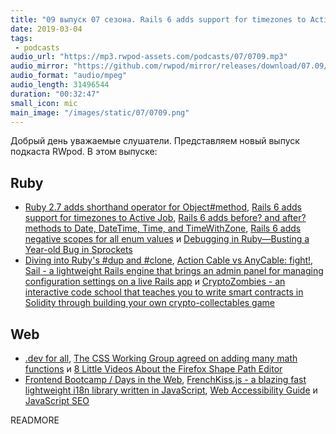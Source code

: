 ```yaml
---
title: "09 выпуск 07 сезона. Rails 6 adds support for timezones to Active Job, .dev for all, renchKiss.js, JavaScript SEO и прочее"
date: 2019-03-04
tags:
 - podcasts
audio_url: "https://mp3.rwpod-assets.com/podcasts/07/0709.mp3"
audio_mirror: "https://github.com/rwpod/mirror/releases/download/07.09/0709.mp3"
audio_format: "audio/mpeg"
audio_length: 31496544
duration: "00:32:47"
small_icon: mic
main_image: "/images/static/07/0709.png"
---
```


Добрый день уважаемые слушатели. Представляем новый выпуск подкаста RWpod. В этом выпуске:

## Ruby

 - [Ruby 2.7 adds shorthand operator for Object#method](https://blog.saeloun.com/2019/02/26/ruby-2-7-method-shorthand.html), [Rails 6 adds support for timezones to Active Job](https://blog.saeloun.com/2019/03/02/rails-activejob-timezone-support.html), [Rails 6 adds before? and after? methods to Date, DateTime, Time, and TimeWithZone](https://blog.saeloun.com/2019/03/01/rails-6-before-and-after-for-date-and-time.html), [Rails 6 adds negative scopes for all enum values](https://blog.saeloun.com/2019/02/26/rails-6-negative-scopes-for-enum-values.html) и [Debugging in Ruby—Busting a Year-old Bug in Sprockets](https://blog.heroku.com/debugging-year-old-sprockets-bug)
 - [Diving into Ruby's #dup and #clone](https://blog.appsignal.com/2019/02/26/diving-into-dup-and-clone.html), [Action Cable vs AnyCable: fight!](https://nebulab.it/blog/actioncable-vs-anycable-fight/), [Sail - a lightweight Rails engine that brings an admin panel for managing configuration settings on a live Rails app](https://github.com/vinistock/sail) и [CryptoZombies - an interactive code school that teaches you to write smart contracts in Solidity through building your own crypto-collectables game](https://cryptozombies.io/)

## Web

 - [.dev for all](https://developers.googleblog.com/2019/02/dev-for-all.html), [The CSS Working Group agreed on adding many math functions](https://twitter.com/bdc/status/1100921258839953408) и [8 Little Videos About the Firefox Shape Path Editor](https://blog.bitsrc.io/8-little-videos-about-the-firefox-shape-path-editor-96a12c7cd3b6)
 - [Frontend Bootcamp / Days in the Web](https://github.com/Microsoft/frontend-bootcamp), [FrenchKiss.js - a blazing fast lightweight i18n library written in JavaScript](https://github.com/koala-interactive/frenchkiss.js), [Web Accessibility Guide](https://webaccessibility.guide/) и [JavaScript SEO](https://www.youtube.com/watch?v=wSwzfEn5-6A)

READMORE

